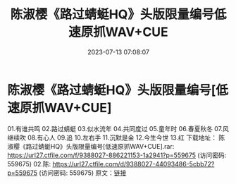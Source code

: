 ﻿---
title: 陈淑樱《路过蜻蜓HQ》头版限量编号低速原抓WAV+CUE
date: 2023-07-13 07:08:07
categories: WAV车载音乐、镜像
tags: 华语中文
---
# 陈淑樱《路过蜻蜓HQ》头版限量编号[低速原抓WAV+CUE]

01.有谁共鸣
02.路过蜻蜓
03.似水流年
04.共同度过
05.童年时
06.春夏秋冬
07.风继续吹
08.有心人
09.追
10.左右手
11.沉默是金
12.今生今世
13.红
下载地址：
陈淑樱《路过蜻蜓HQ》头版限量编号[低速原抓WAV+CUE].rar: https://url27.ctfile.com/f/9388027-886221153-1a2941?p=559675
(访问密码: 559675)
02.陈: https://url27.ctfile.com/d/9388027-44093486-5cbb72?p=559675
(访问密码: 559675)
原文：[链接](https://blog.sina.com.cn/s/blog_1647c7e76010312of.html)